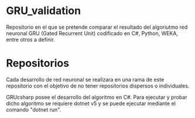 # GRU_validation
Repositorio en el que se pretende comparar el resultado del algoriutmo red neuronal GRU (Gated Recurrent Unit) codificado en C#, Python, WEKA, entre otros a definir.

# Repositorios
Cada desarrollo de red neuronal se realizara en una rama de este repositorio con el objetivo de no tener repositorios dispersos o individuales.

GRUcsharp posee el desarrollo del algoritmo en C#. Para ejecutar y probar dicho algoritmo se requiere dotnet v5 y se puede ejecutar mediante el comando "dotnet run".
